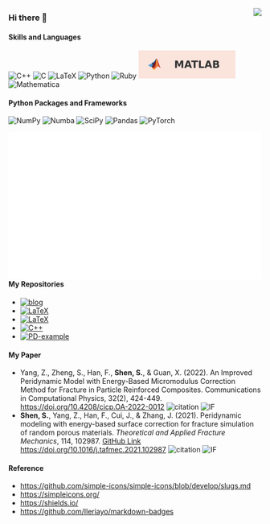<a href="https://github.com/jstrieb/github-stats"><img align="right" src="https://github-readme-stats.vercel.app/api?username=polossk&show_icons=true&count_private=true&title_color=1D3557&text_color=212121&icon_color=E63946&bg_color=DEG,F1FAEE,A8DADC" /></a>

### Hi there 👋 

<!-- 
![](https://img.shields.io/badge/-E63946-E63946?style=for-the-badge)
![](https://img.shields.io/badge/-F1FAEE-F1FAEE?style=for-the-badge)
![](https://img.shields.io/badge/-A8DADC-A8DADC?style=for-the-badge)
![](https://img.shields.io/badge/-457B9D-457B9D?style=for-the-badge)
![](https://img.shields.io/badge/-1D3557-1D3557?style=for-the-badge) -->

#### Skills and Languages

![C++](https://img.shields.io/badge/c++-%2300599C.svg?style=for-the-badge&logo=c%2B%2B&logoColor=ffffff)
![C](https://img.shields.io/badge/c-%2300599C.svg?style=for-the-badge&logo=c&logoColor=ffffff)
![LaTeX](https://img.shields.io/badge/latex-%23008080.svg?style=for-the-badge&logo=latex&logoColor=ffffff)
![Python](https://img.shields.io/badge/python-3670A0?style=for-the-badge&logo=python&logoColor=ffdd54)
![Ruby](https://img.shields.io/badge/ruby-%23CC342D.svg?style=for-the-badge&logo=ruby&logoColor=ffffff)
![Matlab][badge-matlab]
![Mathematica](https://img.shields.io/badge/Mathematica-%23DD1100.svg?style=for-the-badge&logo=wolframmathematica&logoColor=ffffff)

#### Python Packages and Frameworks

![NumPy](https://img.shields.io/badge/numpy-%23013243.svg?style=for-the-badge&logo=numpy&logoColor=white)
![Numba](https://img.shields.io/badge/numba-%2300A3E0.svg?style=for-the-badge&logo=numba&logoColor=white)
![SciPy](https://img.shields.io/badge/SciPy-%230C55A5.svg?style=for-the-badge&logo=scipy&logoColor=%white)
![Pandas](https://img.shields.io/badge/pandas-%23150458.svg?style=for-the-badge&logo=pandas&logoColor=white)
![PyTorch](https://img.shields.io/badge/PyTorch-%23EE4C2C.svg?style=for-the-badge&logo=PyTorch&logoColor=white)

<a href="https://github.com/jstrieb/github-stats"><img align="right" src="https://raw.githubusercontent.com/polossk/github-stats/master/generated/languages.svg" /></a>

#### My Repositories

* [![blog](https://img.shields.io/badge/jekyll-blog.polossk.com-%23CC0000.svg?style=for-the-badge&logo=jekyll&logoColor=ffffff)](https://blog.polossk.com/)
* [![LaTeX](https://img.shields.io/badge/LaTeX%20Template-Bachlor%20Thesis%20of%20NPU-%23008080.svg?style=for-the-badge&logo=latex&logoColor=ffffff)](https://github.com/polossk/LaTeX-Template-For-NPU-Thesis)
* [![LaTeX](https://img.shields.io/badge/LaTeX%20Template-Master%20Thesis%20or%20Ph.D.%20dissertation%20of%20NPU-%23008080.svg?style=for-the-badge&logo=latex&logoColor=ffffff)](https://github.com/NWPUMetaphysicsOffice/Yet-Another-LaTeX-Template-for-NPU-Thesis)
* [![C++](https://img.shields.io/badge/c++-Functional%20Programming%20from%20Scratch-%2300599C.svg?style=for-the-badge&logo=c%2B%2B&logoColor=ffffff)](https://github.com/polossk/Zero-Kara-FCPP)
* [![PD-example](https://img.shields.io/badge/Numpy--based-PD%20examples-%2300A3E0.svg?style=for-the-badge&logo=numpy&logoColor=ffffff)](https://github.com/polossk/Peridynamics-Example-Using-HMSolver/)

#### My Paper

<!-- * Yang, Z., Zheng, S., Han, F., **Shen, S.**, & Guan, X. (2022). An Improved Peridynamic Model with Energy-Based Micromodulus Correction Method for Fracture in Particle Reinforced Composites. Communications in Computational Physics, 32(2), 424-449. <https://doi.org/10.4208/cicp.OA-2022-0012 > ![citation](https://img.shields.io/badge/dynamic/json?label=citation&query=citationCount&url=https://api.semanticscholar.org/graph/v1/paper/a488a0c28b6c4c878889f4cfaa94c7ec54a7e7bb?fields=citationCount) ![IF](https://img.shields.io/badge/IF-8.083-orange)  --><!-- <https://sci.justscience.cn/details.html?sci=1&id=7302> -->
* Yang, Z., Zheng, S., Han, F., **Shen, S.**, & Guan, X. (2022). An Improved Peridynamic Model with Energy-Based Micromodulus Correction Method for Fracture in Particle Reinforced Composites. Communications in Computational Physics, 32(2), 424-449. <https://doi.org/10.4208/cicp.OA-2022-0012> ![citation](https://img.shields.io/badge/dynamic/json?label=citation&query=citationCount&url=https://api.semanticscholar.org/graph/v1/paper/a488a0c28b6c4c878889f4cfaa94c7ec54a7e7bb?fields=citationCount) ![IF](https://img.shields.io/badge/IF-3.791-orange) <!-- <https://sci.justscience.cn/details.html?sci=1&id=3175> -->
* **Shen, S.**, Yang, Z., Han, F., Cui, J., & Zhang, J. (2021). Peridynamic modeling with energy-based surface correction for fracture simulation of random porous materials. _Theoretical and Applied Fracture Mechanics_, 114, 102987. [GitHub Link](https://github.com/polossk/TAFMEC-102987) <https://doi.org/10.1016/j.tafmec.2021.102987> ![citation](https://img.shields.io/badge/dynamic/json?label=citation&query=citationCount&url=https://api.semanticscholar.org/graph/v1/paper/51a8b912b7795bc1aa5e349db6ae92f33f406396?fields=citationCount) ![IF](https://img.shields.io/badge/IF-4.374-orange) <!-- <https://sci.justscience.cn/details.html?sci=1&id=5319> -->

#### Reference

* <https://github.com/simple-icons/simple-icons/blob/develop/slugs.md>
* <https://simpleicons.org/>
* <https://shields.io/>
* <https://github.com/Ileriayo/markdown-badges>

<!-- ![TAFMEC](https://img.shields.io/badge/TAFMEC-%23FF6C00.svg?style=for-the-badge&logo=elsevier&logoColor=white) -->

<!--
**polossk/polossk** is a ✨ _special_ ✨ repository because its `README.md` (this file) appears on your GitHub profile.

Here are some ideas to get you started:

- 🔭 I’m currently working on ...
- 🌱 I’m currently learning ...
- 👯 I’m looking to collaborate on ...
- 🤔 I’m looking for help with ...
- 💬 Ask me about ...
- 📫 How to reach me: ...
- 😄 Pronouns: ...
- ⚡ Fun fact: ...
-->

[badge-matlab]: ./images/MATLAB-%23FAE4DC.svg
